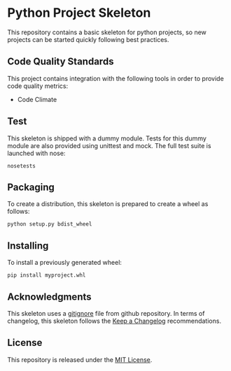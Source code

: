 # Python Project Skeleton

This repository contains a basic skeleton for python projects, so
new projects can be started quickly following best practices.

## Code Quality Standards
This project contains integration with the following tools in
order to provide code quality metrics:
- Code Climate

## Test

This skeleton is shipped with a dummy module. Tests for this
dummy module are also provided using unittest and mock. The 
full test suite is launched with nose:
```
nosetests
```

## Packaging

To create a distribution, this skeleton is prepared to create
a wheel as follows:
```
python setup.py bdist_wheel
```

## Installing

To install a previously generated wheel:
```
pip install myproject.whl
```

## Acknowledgments

This skeleton uses a [gitignore](https://github.com/github/gitignore/blob/master/Python.gitignore) 
file from github repository.
In terms of changelog, this skeleton follows the [Keep a Changelog](http://keepachangelog.com/en/0.3.0/) recommendations.

## License

This repository is released under the [MIT License](http://www.opensource.org/licenses/MIT).
